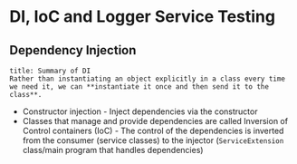 # DI, IoC and Logger Service Testing
## Dependency Injection

```ad-summary
title: Summary of DI
Rather than instantiating an object explicitly in a class every time we need it, we can **instantiate it once and then send it to the class**.

```
- Constructor injection - Inject dependencies via the constructor
- Classes that manage and provide dependencies are called Inversion of Control containers (IoC) - The control of the dependencies is inverted from the consumer (service classes) to the injector (`ServiceExtension` class/main program that handles dependencies)